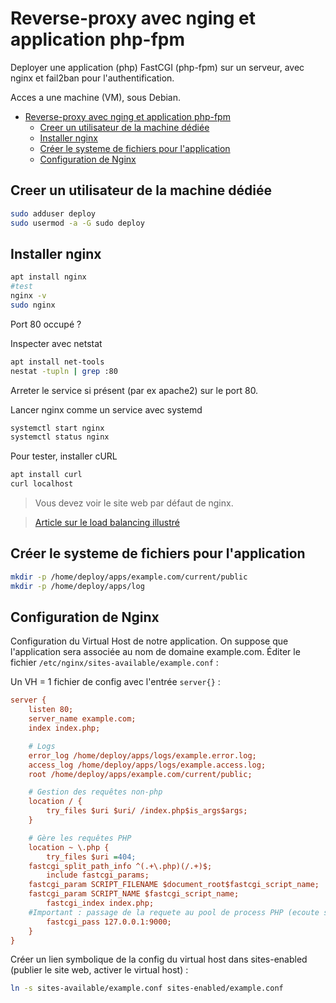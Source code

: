 # Reverse-proxy avec nging et application php-fpm

Deployer une application (php) FastCGI (php-fpm) sur un serveur, avec nginx et fail2ban pour l'authentification.

Acces a une machine (VM), sous Debian.

- [Reverse-proxy avec nging et application php-fpm](#reverse-proxy-avec-nging-et-application-php-fpm)
  - [Creer un utilisateur de la machine dédiée](#creer-un-utilisateur-de-la-machine-dédiée)
  - [Installer nginx](#installer-nginx)
  - [Créer le systeme de fichiers pour l'application](#créer-le-systeme-de-fichiers-pour-lapplication)
  - [Configuration de Nginx](#configuration-de-nginx)


## Creer un utilisateur de la machine dédiée

~~~bash
sudo adduser deploy
sudo usermod -a -G sudo deploy
~~~

## Installer nginx

~~~bash
apt install nginx
#test
nginx -v
sudo nginx
~~~

Port 80 occupé ?

Inspecter avec netstat

~~~bash
apt install net-tools
nestat -tupln | grep :80
~~~

Arreter le service si présent (par ex apache2) sur le port 80.

Lancer nginx comme un service avec systemd

~~~bash
systemctl start nginx
systemctl status nginx
~~~

Pour tester, installer cURL

~~~bash
apt install curl
curl localhost
~~~

> Vous devez voir le site web par défaut de nginx.

> [Article sur le load balancing illustré](https://samwho.dev/load-balancing/)

## Créer le systeme de fichiers pour l'application

~~~bash
mkdir -p /home/deploy/apps/example.com/current/public
mkdir -p /home/deploy/apps/log
~~~

## Configuration de Nginx

Configuration du Virtual Host de notre application. On suppose que l'application sera associée au nom de domaine example.com. Éditer le fichier `/etc/nginx/sites-available/example.conf` :

Un VH = 1 fichier de config avec l'entrée `server{}` :

~~~ini
server {
    listen 80;
    server_name example.com;
    index index.php;

    # Logs
    error_log /home/deploy/apps/logs/example.error.log;
    access_log /home/deploy/apps/logs/example.access.log;
    root /home/deploy/apps/example.com/current/public;

    # Gestion des requêtes non-php
    location / {
        try_files $uri $uri/ /index.php$is_args$args;
    }

    # Gère les requêtes PHP
    location ~ \.php {
        try_files $uri =404;
	fastcgi_split_path_info ^(.+\.php)(/.+)$;
        include fastcgi_params;
	fastcgi_param SCRIPT_FILENAME $document_root$fastcgi_script_name;
	fastcgi_param SCRIPT_NAME $fastcgi_script_name;
        fastcgi_index index.php;
	#Important : passage de la requete au pool de process PHP (ecoute sur :9000)
        fastcgi_pass 127.0.0.1:9000;
    }
}
~~~


Créer un lien symbolique de la config du virtual host dans sites-enabled (publier le site web, activer le virtual host) :

~~~bash
ln -s sites-available/example.conf sites-enabled/example.conf
~~~
